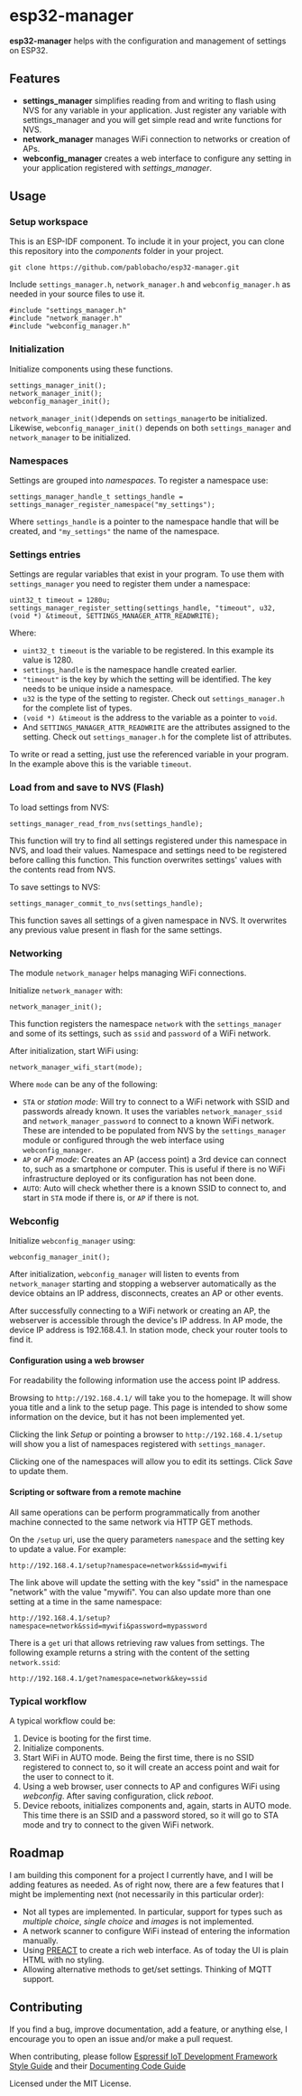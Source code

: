# esp32-manager

**esp32-manager** helps with the configuration and management of settings on ESP32.

## Features

- **settings_manager** simplifies reading from and writing to flash using NVS for any variable in your application. Just register any variable with settings_manager and you will get simple read and write functions for NVS.
- **network_manager** manages WiFi connection to networks or creation of APs.
- **webconfig_manager** creates a web interface to configure any setting in your application registered with *settings_manager*.

## Usage

### Setup workspace

This is an ESP-IDF component. To include it in your project, you can clone this repository into the *components* folder in your project.

    git clone https://github.com/pablobacho/esp32-manager.git

Include `settings_manager.h`, `network_manager.h` and `webconfig_manager.h` as needed in your source files to use it.

    #include "settings_manager.h"
    #include "network_manager.h"
    #include "webconfig_manager.h"

### Initialization

Initialize components using these functions.

    settings_manager_init();
    network_manager_init();
    webconfig_manager_init();

`network_manager_init()`depends on `settings_manager`to be initialized. Likewise, `webconfig_manager_init()` depends on both `settings_manager` and `network_manager` to be initialized.

### Namespaces

Settings are grouped into *namespaces*. To register a namespace use:

    settings_manager_handle_t settings_handle = settings_manager_register_namespace("my_settings");

Where `settings_handle` is a pointer to the namespace handle that will be created, and `"my_settings"` the name of the namespace.

### Settings entries

Settings are regular variables that exist in your program. To use them with `settings_manager` you need to register them under a namespace:

    uint32_t timeout = 1280u;
    settings_manager_register_setting(settings_handle, "timeout", u32, (void *) &timeout, SETTINGS_MANAGER_ATTR_READWRITE);

Where:
- `uint32_t timeout` is the variable to be registered. In this example its value is 1280.
- `settings_handle` is the namespace handle created earlier.
- `"timeout"` is the key by which the setting will be identified. The key needs to be unique inside a namespace.
- `u32` is the type of the setting to register. Check out `settings_manager.h` for the complete list of types.
- `(void *) &timeout` is the address to the variable as a pointer to `void`.
- And `SETTINGS_MANAGER_ATTR_READWRITE` are the attributes assigned to the setting. Check out `settings_manager.h` for the complete list of attributes.

To write or read a setting, just use the referenced variable in your program. In the example above this is the variable `timeout`.

### Load from and save to NVS (Flash)

To load settings from NVS:

    settings_manager_read_from_nvs(settings_handle);

This function will try to find all settings registered under this namespace in NVS, and load their values. Namespace and settings need to be registered before calling this function. This function overwrites settings' values with the contents read from NVS.

To save settings to NVS:

    settings_manager_commit_to_nvs(settings_handle);

This function saves all settings of a given namespace in NVS. It overwrites any previous value present in flash for the same settings.

### Networking

The module `network_manager` helps managing WiFi connections.

Initialize `network_manager` with:

    network_manager_init();

This function registers the namespace `network` with the `settings_manager` and some of its settings, such as `ssid` and `password` of a WiFi network.

After initialization, start WiFi using:

    network_manager_wifi_start(mode);

Where `mode` can be any of the following:

- `STA` or *station mode*: Will try to connect to a WiFi network with SSID and passwords already known. It uses the variables `network_manager_ssid` and `network_manager_password` to connect to a known WiFi network. These are intended to be populated from NVS by the `settings_manager` module or configured through the web interface using `webconfig_manager`.
- `AP` or *AP mode*: Creates an AP (access point) a 3rd device can connect to, such as a smartphone or computer. This is useful if there is no WiFi infrastructure deployed or its configuration has not been done.
- `AUTO`: Auto will check whether there is a known SSID to connect to, and start in `STA` mode if there is, or `AP` if there is not.

### Webconfig

Initialize `webconfig_manager` using:

    webconfig_manager_init();

After initialization, `webconfig_manager` will listen to events from `network_manager` starting and stopping a webserver automatically as the device obtains an IP address, disconnects, creates an AP or other events.

After successfully connecting to a WiFi network or creating an AP, the webserver is accessible through the device's IP address. In AP mode, the device IP address is 192.168.4.1. In station mode, check your router tools to find it.

#### Configuration using a web browser

For readability the following information use the access point IP address.

Browsing to `http://192.168.4.1/` will take you to the homepage. It will show youa title and a link to the setup page. This page is intended to show some information on the device, but it has not been implemented yet.

Clicking the link *Setup* or pointing a browser to `http://192.168.4.1/setup` will show you a list of namespaces registered with `settings_manager`.

Clicking one of the namespaces will allow you to edit its settings. Click *Save* to update them.

#### Scripting or software from a remote machine

All same operations can be perform programmatically from another machine connected to the same network via HTTP GET methods.

On the `/setup` uri, use the query parameters `namespace` and the setting key to update a value. For example:

    http://192.168.4.1/setup?namespace=network&ssid=mywifi

The link above will update the setting with the key "ssid" in the namespace "network" with the value "mywifi". You can also update more than one setting at a time in the same namespace:

    http://192.168.4.1/setup?namespace=network&ssid=mywifi&password=mypassword

There is a `get` uri that allows retrieving raw values from settings. The following example returns a string with the content of the setting `network.ssid`:

    http://192.168.4.1/get?namespace=network&key=ssid

### Typical workflow

A typical workflow could be:

1. Device is booting for the first time.
2. Initialize components.
3. Start WiFi in AUTO mode. Being the first time, there is no SSID registered to connect to, so it will create an access point and wait for the user to connect to it.
4. Using a web browser, user connects to AP and configures WiFi using *webconfig*. After saving configuration, click *reboot*.
5. Device reboots, initializes components and, again, starts in AUTO mode. This time there is an SSID and a password stored, so it will go to STA mode and try to connect to the given WiFi network.

## Roadmap

I am building this component for a project I currently have, and I will be adding features as needed. As of right now, there are a few features that I might be implementing next (not necessarily in this particular order):

- Not all types are implemented. In particular, support for types such as *multiple choice*, *single choice* and *images* is not implemented.
- A network scanner to configure WiFi instead of entering the information manually.
- Using [PREACT](https://preactjs.com/) to create a rich web interface. As of today the UI is plain HTML with no styling.
- Allowing alternative methods to get/set settings. Thinking of MQTT support.

## Contributing

If you find a bug, improve documentation, add a feature, or anything else, I encourage you to open an issue and/or make a pull request.

When contributing, please follow [Espressif IoT Development Framework Style Guide](https://docs.espressif.com/projects/esp-idf/en/latest/contribute/style-guide.html) and their [Documenting Code Guide](https://docs.espressif.com/projects/esp-idf/en/latest/contribute/documenting-code.html)

Licensed under the MIT License.